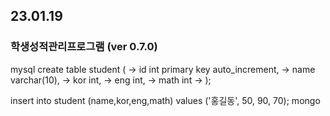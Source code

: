 ## 23.01.19

### 학생성적관리프로그램 (ver 0.7.0)

mysql
 create table student (
    -> id int primary key auto_increment,
    -> name varchar(10),
    -> kor int,
    -> eng int,
    -> math int
    -> );
    
insert into student (name,kor,eng,math) values ('홍길동', 50, 90, 70);
mongo
